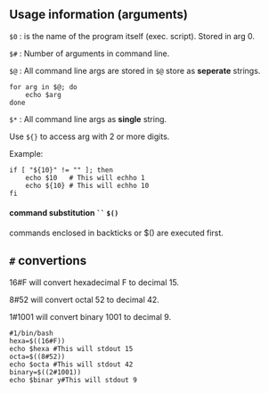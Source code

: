 ## Usage information (arguments)
`$0` : is the name of the program itself (exec. script). Stored in arg 0.

`$#` : Number of arguments in command line.

`$@` :  All command line args are stored in `$@` store as **seperate** strings.
```
for arg in $@; do
    echo $arg
done
```
`$*` : All command line args as **single** string.

Use `${}` to access arg with 2 or more digits.

Example:
```
if [ "${10}" != "" ]; then
    echo $10   # This will echho 1
    echo ${10} # This will echho 10
fi
```

#### command substitution ` `` ` `$()`
commands enclosed in backticks or $() are executed first.

## `#` convertions
16#F will convert hexadecimal F to decimal 15.

8#52 will convert octal 52 to decimal 42.

1#1001 will convert binary 1001 to decimal 9.
```
#1/bin/bash
hexa=$((16#F))
echo $hexa #This will stdout 15
octa=$((8#52))
echo $octa #This will stdout 42
binary=$((2#1001)) 
echo $binar y#This will stdout 9
```


